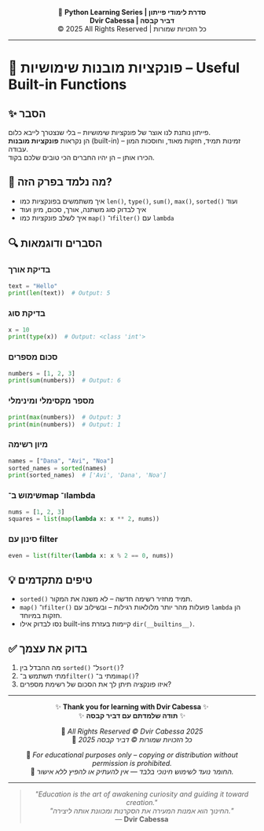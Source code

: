 <!-- DC_HEADER_START -->
<div align="center">

🐍 **Python Learning Series | סדרת לימודי פייתון**  
**Dvir Cabessa | דביר קבסה**  
© 2025 All Rights Reserved | כל הזכויות שמורות

</div>

---
<!-- DC_HEADER_END -->

# 📘 פונקציות מובנות שימושיות – Useful Built-in Functions

## ✨ הסבר

פייתון נותנת לנו אוצר של פונקציות שימושיות – בלי שנצטרך לייבא כלום.  
הן נקראות **פונקציות מובנות** (built-in) – זמינות תמיד, חזקות מאוד, וחוסכות המון עבודה.  
הכירו אותן – הן יהיו החברים הכי טובים שלכם בקוד.

## 🧠 מה נלמד בפרק הזה?
- איך משתמשים בפונקציות כמו `len()`, `type()`, `sum()`, `max()`, `sorted()` ועוד
- איך לבדוק סוג משתנה, אורך, סכום, מיון ועוד
- איך לשלב פונקציות כמו `map()` ו־`filter()` עם `lambda`

## 🔍 הסברים ודוגמאות

### בדיקת אורך
```python
text = "Hello"
print(len(text))  # Output: 5
```

### בדיקת סוג
```python
x = 10
print(type(x))  # Output: <class 'int'>
```

### סכום מספרים
```python
numbers = [1, 2, 3]
print(sum(numbers))  # Output: 6
```

### מספר מקסימלי ומינימלי
```python
print(max(numbers))  # Output: 3
print(min(numbers))  # Output: 1
```

### מיון רשימה
```python
names = ["Dana", "Avi", "Noa"]
sorted_names = sorted(names)
print(sorted_names)  # ['Avi', 'Dana', 'Noa']
```

### שימוש ב־map ו־lambda
```python
nums = [1, 2, 3]
squares = list(map(lambda x: x ** 2, nums))
```

### סינון עם filter
```python
even = list(filter(lambda x: x % 2 == 0, nums))
```

## 💡 טיפים מתקדמים

* `sorted()` תמיד מחזיר רשימה חדשה – לא משנה את המקור.
* `map()` ו־`filter()` פועלות מהר יותר מלולאות רגילות – ובשילוב עם `lambda` הן חזקות במיוחד.
* נסו לבדוק אילו built-ins קיימות בעזרת `dir(__builtins__)`.

## ✅ בדוק את עצמך

1. מה ההבדל בין `sorted()` ל־`sort()`?
2. מתי תשתמש ב־`filter()` ומתי ב־`map()`?
3. איזו פונקציה תיתן לך את הסכום של רשימת מספרים?

<!-- DC_FOOTER_START -->
---

<div align="center">

✨ **Thank you for learning with Dvir Cabessa** ✨  
✨ **תודה שלמדתם עם דביר קבסה** ✨  

📘 *All Rights Reserved © Dvir Cabessa 2025*  
📘 *כל הזכויות שמורות © דביר קבסה 2025*  

🔗 *For educational purposes only – copying or distribution without permission is prohibited.*  
🔗 *החומר נועד לשימוש חינוכי בלבד — אין להעתיק או להפיץ ללא אישור.*

---

> _"Education is the art of awakening curiosity and guiding it toward creation."_  
> _"החינוך הוא אמנות המעירה את הסקרנות ומכוונת אותה ליצירה."_  
> — **Dvir Cabessa**

</div>
<!-- DC_FOOTER_END -->

